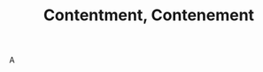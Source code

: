 ---
title: Contentment, Contenement
letter: C
permalink: "/definitions/bld-contentment-contenement.html"
body: A
published_at: '2018-07-07'
source: Black's Law Dictionary 2nd Ed (1910)
layout: post
---